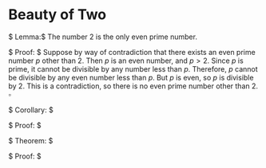 # Beauty of Two

$ Lemma:$ The number $2$ is the only even prime number.

$ Proof: $ Suppose by way of contradiction that there exists an even prime number $p$ other than $2$. Then $p$ is an even number, and $p > 2$. Since $p$ is prime, it cannot be divisible by any number less than $p$. Therefore, $p$ cannot be divisible by any even number less than $p$. But $p$ is even, so $p$ is divisible by $2$. This is a contradiction, so there is no even prime number other than $2$. $\square$

$ Corollary: $

$ Proof: $

$ Theorem: $

$ Proof: $
